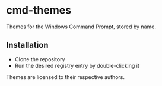 # cmd-themes

Themes for the Windows Command Prompt, stored by name.

## Installation

* Clone the repository
* Run the desired registry entry by double-clicking it

Themes are licensed to their respective authors.